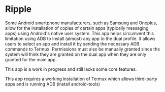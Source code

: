 # Ripple

Some Android smartphone manufacturers, such as Samsung and Oneplus, allow for the installation of copies of certain apps (typically messaging apps) using Android's native user system.
This app helps circumvent this limitation using ADB to install (almost) any app to the dual profile. It allows users to select an app and install it by sending the necessary ADB commands to Termux.
Permissions must also be manually granted since the system will think they are granted on the dual app when they are only granted for the main app.

This app is a work in progress and still lacks some core features.

This app requires a working installation of Termux which allows third-party apps and is running ADB (install android-tools)

